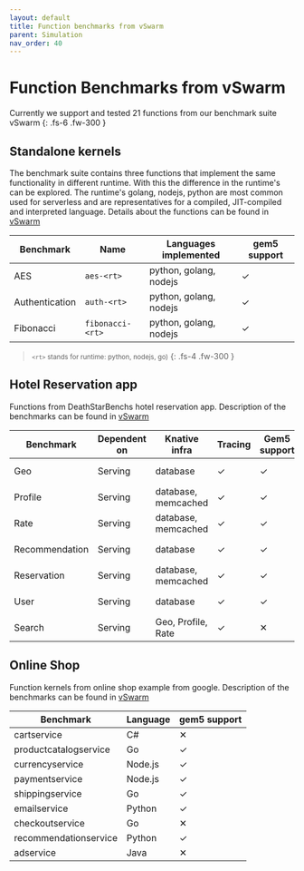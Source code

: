 ```yaml
---
layout: default
title: Function benchmarks from vSwarm
parent: Simulation
nav_order: 40
---
```


# Function Benchmarks from vSwarm

Currently we support and tested 21 functions from our benchmark suite vSwarm
{: .fs-6 .fw-300 }



## Standalone kernels
The benchmark suite contains three functions that implement the same functionality in different runtime. With this the difference in the runtime's can be explored. The runtime's golang, nodejs, python are most common used for serverless and are representatives for a compiled, JIT-compiled and interpreted language. Details about the functions can be found in [vSwarm](https://github.com/ease-lab/vSwarm/tree/main/benchmarks)


| Benchmark      | Name | Languages implemented  | gem5 support |
|----------------|------|------------------------|--------------|
| AES            | `aes-<rt>` | python, golang, nodejs | ✓           |
| Authentication | `auth-<rt>` | python, golang, nodejs | ✓           |
| Fibonacci      | `fibonacci-<rt>` | python, golang, nodejs | ✓           |
> <small>`<rt>` stands for runtime: python, nodejs, go)</small>
{: .fs-4 .fw-300 }


## Hotel Reservation app
Functions from DeathStarBenchs hotel reservation app. Description of the benchmarks can be found in [vSwarm](https://github.com/ease-lab/vSwarm/tree/main/benchmarks/hotel-app)

| Benchmark | Dependent on | Knative infra | Tracing | Gem5 support | Runtimes | Languages implemented  |
|---|---|---|---|---|---|---|
| Geo            | Serving | database | ✓ | ✓ | docker, knative | golang |
| Profile        | Serving | database, memcached |✓ | ✓ | docker, knative | golang |
| Rate           | Serving | database, memcached | ✓ | ✓ | docker, knative | golang |
| Recommendation | Serving | database | ✓ | ✓ | docker, knative | golang |
| Reservation    | Serving | database, memcached | ✓ | ✓ | docker, knative | golang |
| User           | Serving | database | ✓ | ✓ | docker, knative | golang |
| Search         | Serving | Geo, Profile, Rate | ✓ | ✕ | docker, knative | golang |

## Online Shop
Function kernels from online shop example from google. Description of the benchmarks can be found in [vSwarm](https://github.com/ease-lab/vSwarm/tree/main/benchmarks/online-shop)

| Benchmark | Language | gem5 support |
|---|---|---|
| cartservice | C# | ✕  |
| productcatalogservice | Go | ✓ |
| currencyservice| Node.js  | ✓ |
| paymentservice | Node.js  |✓ |
| shippingservice | Go  | ✓ |
| emailservice | Python  | ✓ |
| checkoutservice | Go  | ✕ |
| recommendationservice | Python   | ✓ |
| adservice | Java | ✕ |

